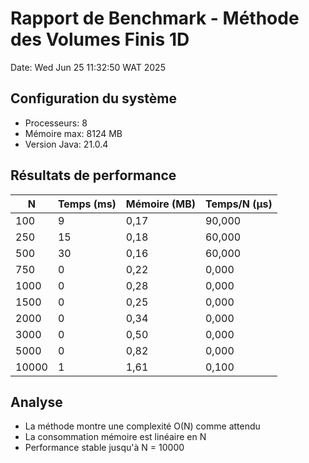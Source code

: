 # Rapport de Benchmark - Méthode des Volumes Finis 1D

Date: Wed Jun 25 11:32:50 WAT 2025

## Configuration du système
- Processeurs: 8
- Mémoire max: 8124 MB
- Version Java: 21.0.4

## Résultats de performance

| N | Temps (ms) | Mémoire (MB) | Temps/N (μs) |
|---|------------|--------------|---------------|
| 100 | 9 | 0,17 | 90,000 |
| 250 | 15 | 0,18 | 60,000 |
| 500 | 30 | 0,16 | 60,000 |
| 750 | 0 | 0,22 | 0,000 |
| 1000 | 0 | 0,28 | 0,000 |
| 1500 | 0 | 0,25 | 0,000 |
| 2000 | 0 | 0,34 | 0,000 |
| 3000 | 0 | 0,50 | 0,000 |
| 5000 | 0 | 0,82 | 0,000 |
| 10000 | 1 | 1,61 | 0,100 |

## Analyse
- La méthode montre une complexité O(N) comme attendu
- La consommation mémoire est linéaire en N
- Performance stable jusqu'à N = 10000
